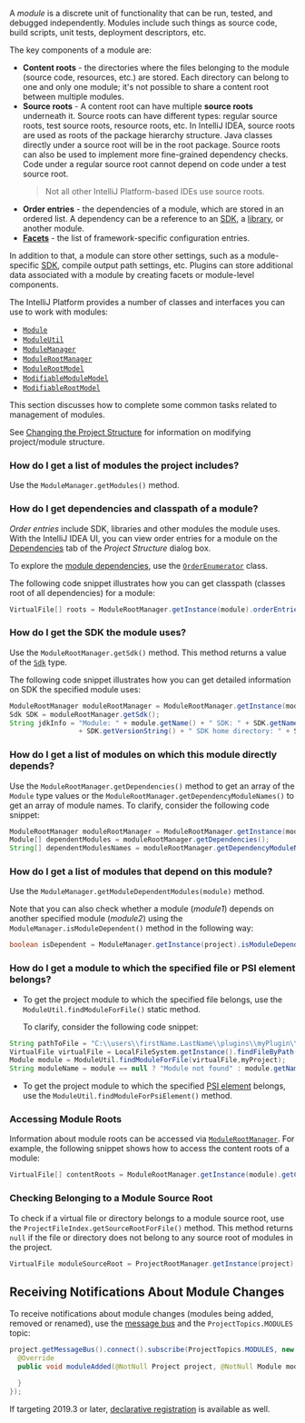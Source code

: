 [//]: # (title: Module)

<!-- Copyright 2000-2022 JetBrains s.r.o. and other contributors. Use of this source code is governed by the Apache 2.0 license that can be found in the LICENSE file. -->

A _module_ is a discrete unit of functionality that can be run, tested, and debugged independently.
Modules include such things as source code, build scripts, unit tests, deployment descriptors, etc.

The key components of a module are:
* **Content roots** - the directories where the files belonging to the module (source code, resources, etc.) are stored.
  Each directory can belong to one and only one module; it's not possible to share a content root between multiple modules.
* **Source roots** - A content root can have multiple **source roots** underneath it.
  Source roots can have different types: regular source roots, test source roots, resource roots, etc.
  In IntelliJ IDEA, source roots are used as roots of the package hierarchy structure. 
  Java classes directly under a source root will be in the root package.
  Source roots can also be used to implement more fine-grained dependency checks. 
  Code under a regular source root cannot depend on code under a test source root.
  >   Not all other IntelliJ Platform-based IDEs use source roots.
* **Order entries** - the dependencies of a module, which are stored in an ordered list.
  A dependency can be a reference to an [SDK](sdk.md), a [library](library.md), or another module.
* **[Facets](facet.md)** - the list of framework-specific configuration entries.

In addition to that, a module can store other settings, such as a module-specific [SDK](sdk.md), compile output path settings, etc.
Plugins can store additional data associated with a module by creating facets or module-level components.

The IntelliJ Platform provides a number of classes and interfaces you can use to work with modules:

* [`Module`](upsource:///platform/core-api/src/com/intellij/openapi/module/Module.java)
* [`ModuleUtil`](upsource:///platform/lang-api/src/com/intellij/openapi/module/ModuleUtil.java)
* [`ModuleManager`](upsource:///platform/projectModel-api/src/com/intellij/openapi/module/ModuleManager.java)
* [`ModuleRootManager`](upsource:///platform/projectModel-api/src/com/intellij/openapi/roots/ModuleRootManager.java)
* [`ModuleRootModel`](upsource:///platform/projectModel-api/src/com/intellij/openapi/roots/ModuleRootModel.java)
* [`ModifiableModuleModel`](upsource:///platform/projectModel-api/src/com/intellij/openapi/module/ModifiableModuleModel.java)
* [`ModifiableRootModel`](upsource:///platform/projectModel-api/src/com/intellij/openapi/roots/ModifiableRootModel.java)

This section discusses how to complete some common tasks related to management of modules.

See [Changing the Project Structure](project.md#changing-the-project-structure) for information on modifying project/module structure. 

### How do I get a list of modules the project includes?

Use the `ModuleManager.getModules()` method.

### How do I get dependencies and classpath of a module?

_Order entries_ include SDK, libraries and other modules the module uses.
With the IntelliJ IDEA UI, you can view order entries for a module on the [Dependencies](https://www.jetbrains.com/help/idea/dependencies-tab.html) tab of the *Project Structure* dialog box.

To explore the [module dependencies](https://www.jetbrains.com/help/idea/dependencies-tab.html), use the [`OrderEnumerator`](upsource:///platform/projectModel-api/src/com/intellij/openapi/roots/OrderEnumerator.java) class.

The following code snippet illustrates how you can get classpath (classes root of all dependencies) for a module:

```java
VirtualFile[] roots = ModuleRootManager.getInstance(module).orderEntries().classes().getRoots();
```

### How do I get the SDK the module uses?

Use the `ModuleRootManager.getSdk()` method.
This method returns a value of the [`Sdk`](upsource:///platform/projectModel-api/src/com/intellij/openapi/projectRoots/Sdk.java) type.

The following code snippet illustrates how you can get detailed information on SDK the specified module uses:

```java
ModuleRootManager moduleRootManager = ModuleRootManager.getInstance(module);
Sdk SDK = moduleRootManager.getSdk();
String jdkInfo = "Module: " + module.getName() + " SDK: " + SDK.getName() + " SDK version: "
                 + SDK.getVersionString() + " SDK home directory: " + SDK.getHomePath();
```

### How do I get a list of modules on which this module directly depends?

Use the `ModuleRootManager.getDependencies()` method to get an array of the `Module` type values or the `ModuleRootManager.getDependencyModuleNames()` to get an array of module names.
To clarify, consider the following code snippet:

```java
ModuleRootManager moduleRootManager = ModuleRootManager.getInstance(module);
Module[] dependentModules = moduleRootManager.getDependencies();
String[] dependentModulesNames = moduleRootManager.getDependencyModuleNames();
```

### How do I get a list of modules that depend on this module?

Use the `ModuleManager.getModuleDependentModules(module)` method.

Note that you can also check whether a module (*module1*) depends on another specified module (*module2*) using the `ModuleManager.isModuleDependent()` method in the following way:

```java
boolean isDependent = ModuleManager.getInstance(project).isModuleDependent(module1,module2);
```

### How do I get a module to which the specified file or PSI element belongs?

* To get the project module to which the specified file belongs, use the `ModuleUtil.findModuleForFile()` static method.

    To clarify, consider the following code snippet:

```java
String pathToFile = "C:\\users\\firstName.LastName\\plugins\\myPlugin\\src\\MyAction.java";
VirtualFile virtualFile = LocalFileSystem.getInstance().findFileByPath(pathToFile);
Module module = ModuleUtil.findModuleForFile(virtualFile,myProject);
String moduleName = module == null ? "Module not found" : module.getName();
```

* To get the project module to which the specified [PSI element](psi_elements.md) belongs, use the `ModuleUtil.findModuleForPsiElement()` method.

### Accessing Module Roots

Information about module roots can be accessed via [`ModuleRootManager`](upsource:///platform/projectModel-api/src/com/intellij/openapi/roots/ModuleRootManager.java).
For example, the following snippet shows how to access the content roots of a module:

```java
VirtualFile[] contentRoots = ModuleRootManager.getInstance(module).getContentRoots();
```

### Checking Belonging to a Module Source Root

To check if a virtual file or directory belongs to a module source root, use the `ProjectFileIndex.getSourceRootForFile()` method.
This method returns `null` if the file or directory does not belong to any source root of modules in the project.

```java
VirtualFile moduleSourceRoot = ProjectRootManager.getInstance(project).getFileIndex().getSourceRootForFile(virtualFileOrDirectory);
```

## Receiving Notifications About Module Changes

To receive notifications about module changes (modules being added, removed or renamed), use the [message bus](messaging_infrastructure.md) and the `ProjectTopics.MODULES` topic:

```java
project.getMessageBus().connect().subscribe(ProjectTopics.MODULES, new ModuleListener() {
  @Override
  public void moduleAdded(@NotNull Project project, @NotNull Module module) {

  }
});
```

If targeting 2019.3 or later, [declarative registration](plugin_listeners.md) is available as well.